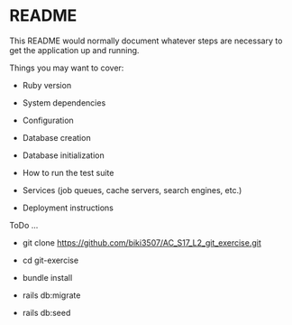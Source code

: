 # README

This README would normally document whatever steps are necessary to get the
application up and running.

Things you may want to cover:

* Ruby version

* System dependencies

* Configuration

* Database creation

* Database initialization

* How to run the test suite

* Services (job queues, cache servers, search engines, etc.)

* Deployment instructions

ToDo ...

* git clone https://github.com/biki3507/AC_S17_L2_git_exercise.git

* cd git-exercise

* bundle install

* rails db:migrate

* rails db:seed
